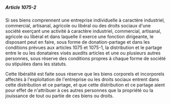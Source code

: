 ##### Article 1075-2

Si ses biens comprennent une entreprise individuelle à caractère industriel, commercial, artisanal, agricole ou libéral ou des droits sociaux d'une société exerçant une activité à caractère industriel, commercial, artisanal, agricole ou libéral et dans laquelle il exerce une fonction dirigeante, le disposant peut en faire, sous forme de donation-partage et dans les conditions prévues aux articles 1075 et 1075-1, la distribution et le partage entre le ou les donataires visés auxdits articles et une ou plusieurs autres personnes, sous réserve des conditions propres à chaque forme de société ou stipulées dans les statuts.

Cette libéralité est faite sous réserve que les biens corporels et incorporels affectés à l'exploitation de l'entreprise ou les droits sociaux entrent dans cette distribution et ce partage, et que cette distribution et ce partage aient pour effet de n'attribuer à ces autres personnes que la propriété ou la jouissance de tout ou partie de ces biens ou droits.

